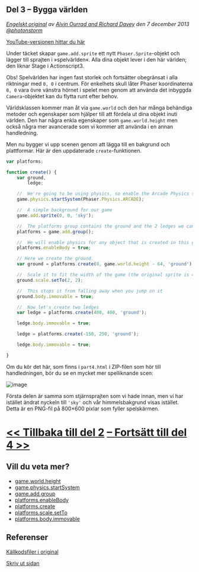 ## Del 3 &ndash; Bygga världen

*[Engelskt original](http://phaser.io/tutorials/making-your-first-phaser-game/index) av [Alvin Ourrad and Richard Davey](https://twitter.com/photonstorm) den 7 december 2013   [@photonstorm](https://twitter.com/photonstorm)*

[YouTube-versionen hittar du här](http://youtube.com)

Under täcket skapar 
`game.add.sprite` ett nytt `Phaser.Sprite`-objekt och lägger till sprajten i &raquo;spelvärlden&laquo;.
Alla dina objekt lever i den här världen; den liknar Stage i Actionscript3. 

Obs! Spelvärlden har ingen fast storlek och fortsätter obegränsat i alla riktningar med `0, 0` i centrum.
För enkelhets skull låter Phaser koordinaterna `0, 0` vara övre vänstra hörnet i spelet men genom att använda det inbyggda `Camera`-objektet kan du flytta runt efter behov.

Världsklassen kommer man åt via `game.world` och den har många behändiga metoder och egenskaper som hjälper till att fördela ut dina objekt inuti världen. Den har några enkla egenskaper som `game.world.height` men också några mer avancerade som vi kommer att använda i en annan handledning.

Men nu bygger vi upp scenen genom att lägga till en bakgrund och plattformar. Här är den uppdaterade `create`-funktionen.
```javascript
var platforms;

function create() {
    var ground,
        ledge;

    //  We're going to be using physics, so enable the Arcade Physics system
    game.physics.startSystem(Phaser.Physics.ARCADE);

    //  A simple background for our game
    game.add.sprite(0, 0, 'sky');

    //  The platforms group contains the ground and the 2 ledges we can jump on
    platforms = game.add.group();

    //  We will enable physics for any object that is created in this group
    platforms.enableBody = true;

    // Here we create the ground.
    var ground = platforms.create(0, game.world.height - 64, 'ground');

    //  Scale it to fit the width of the game (the original sprite is 400x32 in size)
    ground.scale.setTo(2, 2);

    //  This stops it from falling away when you jump on it
    ground.body.immovable = true;

    //  Now let's create two ledges
    var ledge = platforms.create(400, 400, 'ground');

    ledge.body.immovable = true;

    ledge = platforms.create(-150, 250, 'ground');

    ledge.body.immovable = true;

}
```
Om du kör det här, som finns i `part4.html` i ZIP-filen som hör till handledningen, bör du se en mycket mer spelliknande scen:

![image](http://phaser.io/content/tutorials/making-your-first-phaser-game/part4.png)

Första delen är samma som stjärnsprajten som vi hade innan, men vi har istället ändrat nyckeln till `'sky'` och vår himmelsbakgrund visas istället. Detta är en PNG-fil på 800&times;600 pixlar som fyller spelskärmen.

# [<< Tillbaka till del 2](part2.md) [&ndash; Fortsätt till del 4 >>](part4.md)

## Vill du veta mer?
* [game.world.height](http://phaser.io/docs/2.5.0/Phaser.World.html#height)
* [game.physics.startSystem](http://phaser.io/docs/2.5.0/Phaser.Physics.html#startSystem)
* [game.add.group](http://phaser.io/docs/2.5.0/Phaser.World.html#add)
* [platforms.enableBody](http://phaser.io/docs/2.5.0/Phaser.Group.html#enableBody)
* [platforms.create](http://phaser.io/docs/2.5.0/Phaser.Group.html#create)
* [platforms.scale.setTo](http://phaser.io/docs/2.5.0/Phaser.Group.html#scale)
* [platforms.body.immovable](http://phaser.io/docs/2.4.4/Phaser.Physics.Arcade.Body.html#immovable)

## Referenser
[Källkodsfiler i original](https://github.com/photonstorm/phaser/raw/master/resources/tutorials/02%20Making%20your%20first%20game/phaser_tutorial_02.zip)

[Skriv ut sidan](https://gitprint.com/coderdojolund/phaser-tutorials/blob/master/making-your-first-phaser-game/part3.md)
